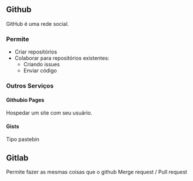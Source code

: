 Github
------

GitHub é uma rede social.


### Permite

- Criar repositórios
- Colaborar para repositórios existentes:
    - Criando issues
    - Enviar código

### Outros Serviços

#### Githubio Pages

Hospedar um site com seu usuário.

#### Gists

Tipo pastebin

Gitlab
------

Permite fazer as mesmas coisas que o github
Merge request / Pull request


